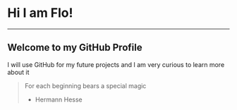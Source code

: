 # Hi I am Flo!
---
## Welcome to my GitHub Profile


I will use GitHub for my future projects and I am very curious to
learn more about it

> For each beginning bears a special magic
> - Hermann Hesse
